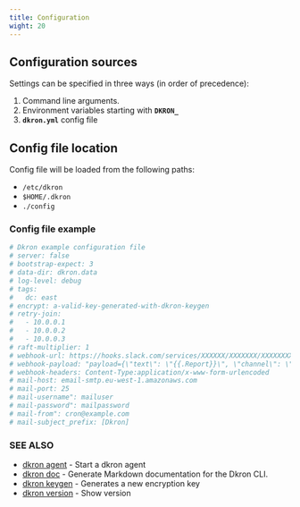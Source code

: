 ```yaml
---
title: Configuration
wight: 20
---
```


## Configuration sources

Settings can be specified in three ways (in order of precedence): 

1. Command line arguments.
1. Environment variables starting with **`DKRON_`**
1. **`dkron.yml`** config file

## Config file location

Config file will be loaded from the following paths:

- `/etc/dkron`
- `$HOME/.dkron`
- `./config`

### Config file example

```yaml
# Dkron example configuration file
# server: false
# bootstrap-expect: 3
# data-dir: dkron.data
# log-level: debug
# tags:
#   dc: east
# encrypt: a-valid-key-generated-with-dkron-keygen
# retry-join:
#   - 10.0.0.1
#   - 10.0.0.2
#   - 10.0.0.3
# raft-multiplier: 1
# webhook-url: https://hooks.slack.com/services/XXXXXX/XXXXXXX/XXXXXXXXXXXXXXXXXXXX
# webhook-payload: "payload={\"text\": \"{{.Report}}\", \"channel\": \"#foo\"}"
# webhook-headers: Content-Type:application/x-www-form-urlencoded
# mail-host: email-smtp.eu-west-1.amazonaws.com
# mail-port: 25
# mail-username": mailuser
# mail-password": mailpassword
# mail-from": cron@example.com
# mail-subject_prefix: [Dkron]
```

### SEE ALSO

* [dkron agent](/docs/v2/cli/dkron_agent/)	 - Start a dkron agent
* [dkron doc](/docs/v2/cli/dkron_doc/)	 - Generate Markdown documentation for the Dkron CLI.
* [dkron keygen](/docs/v2/cli/dkron_keygen/)	 - Generates a new encryption key
* [dkron version](/docs/v2/cli/dkron_version/)	 - Show version
